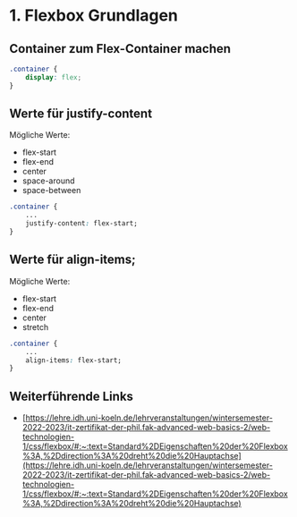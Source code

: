 # 1. Flexbox Grundlagen

## Container zum Flex-Container machen

```css
.container {
    display: flex;
}
```

## Werte für justify-content

Mögliche Werte:
- flex-start
- flex-end
- center
- space-around
- space-between

```css
.container {
    ...
    justify-content: flex-start;
}
```

## Werte für align-items;

Mögliche Werte:
- flex-start
- flex-end
- center
- stretch

```css
.container {
    ...
    align-items: flex-start;
}
```

## Weiterführende Links

- [https://lehre.idh.uni-koeln.de/lehrveranstaltungen/wintersemester-2022-2023/it-zertifikat-der-phil.fak-advanced-web-basics-2/web-technologien-1/css/flexbox/#:~:text=Standard%2DEigenschaften%20der%20Flexbox%3A,%2Ddirection%3A%20dreht%20die%20Hauptachse](https://lehre.idh.uni-koeln.de/lehrveranstaltungen/wintersemester-2022-2023/it-zertifikat-der-phil.fak-advanced-web-basics-2/web-technologien-1/css/flexbox/#:~:text=Standard%2DEigenschaften%20der%20Flexbox%3A,%2Ddirection%3A%20dreht%20die%20Hauptachse)